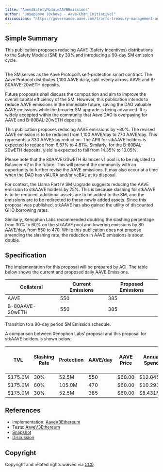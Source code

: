```yaml
---
title: "AmendSafetyModuleAAVEEmissions"
author: "JosepBove (0xbove - Aave-Chan Initiative)"
discussions: "https://governance.aave.com/t/arfc-treasury-management-amend-safety-module-aave-emissions/14936"
---
```


## Simple Summary

This publication proposes reducing AAVE (Safety Incentives) distributions to the Safety Module (SM) by 30% and introducing a 90-day SM emission cycle.

## 

The SM serves as the Aave Protocol’s self-protection smart contract. The Aave Protocol distributes 1,100 AAVE daily, split evenly across AAVE and B-80AAVE-20wETH deposits.

Future proposals shall discuss the composition and aim to improve the overall capital efficiency of the SM. However, this publication intends to reduce AAVE emissions in the immediate future, saving the DAO valuable AAVE emissions while the broader SM upgrade is being advanced. It is widely accepted within the community that Aave DAO is overpaying for AAVE and B-80BAL-20wETH deposits.

This publication proposes reducing AAVE emissions by ~30%. The revised AAVE emission is to be reduced from 1,100 AAVE/day to 770 AAVE/day. This represents a 330 AAVE/day reduction. The APR for stkAAVE holders is expected to reduce from 6.87% to 4.81%. Similarly, for the B-80BAL-20wETH deposits, yield is expected to fall from 14.35% to 10.05%.

Please note that the 80AAVE/20wETH Balancer v1 pool is to be migrated to Balancer v2 in the future. This will present the community with an opportunity to further revise the AAVE emissions. It may also occur at a time when the DAO has vlAURA and/or veBAL at its disposal.

For context, the Llama Part IV SM Upgrade suggests reducing the AAVE emission to stkAAVE holders by 75%. This is because slashing for stkAAVE is to be reduced, additional assets are to be added to the SM, and the emissions are to be redirected to those newly added assets. Since this proposal was published, stkAAVE has also gained the utility of discounted GHO borrowing rates.

Similarly, Xenophon Labs recommended doubling the slashing percentage from 30% to 60% on the stkAAVE pool and lowering emissions by 80 AAVE/day, from 550 to 470. While this publication does not propose amending the slashing rate, the reduction in AAVE emissions is about double.

## Specification

The implementation for this proposal will be prepared by ACI. The table below shows the current and proposed daily AAVE Emissions.

| Collateral           | Current Emissions | Proposed Emissions |
|----------------------|-------------------|--------------------|
| AAVE                 | 550               | 385                |
| B-80AAVE-20wETH      | 550               | 385                |

Transition to a 90-day period SM Emission schedule.

A comparison between Xenophon Labs’ proposal and this proposal for stkAAVE holders is shown below:

| TVL      | Slashing Rate | Protection | AAVE/day | AAVE Price | Annual Spend | Annual Cost per $ of Coverage | Deposit Yield |
|----------|---------------|------------|----------|------------|--------------|-------------------------------|---------------|
| $175.0M | 30%           | 52.5M      | 550      | $60.00     | $12.045M     | $0.23                         | 6.88%         |
| $175.0M | 60%           | 105.0M     | 470      | $60.00     | $10.293M     | $0.10                         | 5.88%         |
| $175.0M | 30%           | 52.5M      | 385      | $60.00     | $8.431M      | $0.16                         | 4.82%   

## References

- Implementation: [AaveV3Ethereum](https://github.com/bgd-labs/aave-proposals-v3/blob/main/src/20231104_AaveV3Ethereum_AmendSafetyModuleAAVEEmissions/AaveV3Ethereum_AmendSafetyModuleAAVEEmissions_20231104.sol)
- Tests: [AaveV3Ethereum](https://github.com/bgd-labs/aave-proposals-v3/blob/main/src/20231104_AaveV3Ethereum_AmendSafetyModuleAAVEEmissions/AaveV3Ethereum_AmendSafetyModuleAAVEEmissions_20231104.t.sol)
- [Snapshot](https://snapshot.org/#/aave.eth/proposal/0xb0124fb0206676ee743e8d6221b7b3c317cb26a657551f11cb5fa23544772a73)
- [Discussion](https://governance.aave.com/t/arfc-treasury-management-amend-safety-module-aave-emissions/14936)

## Copyright

Copyright and related rights waived via [CC0](https://creativecommons.org/publicdomain/zero/1.0/).

